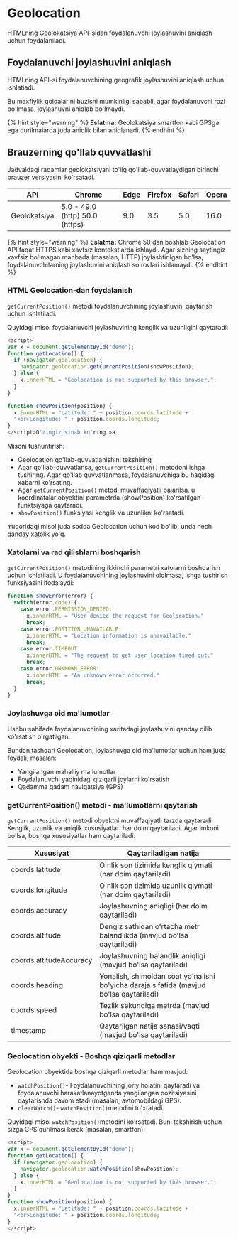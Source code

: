 # Geolocation

HTMLning Geolokatsiya API-sidan foydalanuvchi joylashuvini aniqlash uchun foydalaniladi.

## Foydalanuvchi joylashuvini aniqlash

HTMLning API-si foydalanuvchining geografik joylashuvini aniqlash uchun ishlatiadi.

Bu maxfiylik qoidalarini buzishi mumkinligi sababli, agar foydalanuvchi rozi bo'lmasa, joylashuvni aniqlab bo'lmaydi.

{% hint style="warning" %}
**Eslatma:** Geolokatsiya smartfon kabi GPSga ega qurilmalarda juda aniqlik bilan aniqlanadi.
{% endhint %}

## Brauzerning qo'llab quvvatlashi

Jadvaldagi raqamlar geolokatsiyani to'liq qo'llab-quvvatlaydigan birinchi brauzer versiyasini ko'rsatadi.

| API          | Chrome                         | Edge | Firefox | Safari | Opera |
| ------------ | ------------------------------ | ---- | ------- | ------ | ----- |
| Geolokatsiya | 5.0 - 49.0 (http) 50.0 (https) | 9.0  | 3.5     | 5.0    | 16.0  |

{% hint style="warning" %}
**Eslatma:** Chrome 50 dan boshlab Geolocation API faqat HTTPS kabi xavfsiz kontekstlarda ishlaydi. Agar sizning saytingiz xavfsiz bo'lmagan manbada (masalan, HTTP) joylashtirilgan bo'lsa, foydalanuvchilarning joylashuvini aniqlash so'rovlari ishlamaydi.
{% endhint %}

### HTML Geolocation-dan foydalanish

`getCurrentPosition()` metodi foydalanuvchining joylashuvini qaytarish uchun ishlatiladi.

Quyidagi misol foydalanuvchi joylashuvining kenglik va uzunligini qaytaradi:

```javascript
<script>
var x = document.getElementById("demo");
function getLocation() {
  if (navigator.geolocation) {
    navigator.geolocation.getCurrentPosition(showPosition);
  } else {
    x.innerHTML = "Geolocation is not supported by this browser.";
  }
}

function showPosition(position) {
  x.innerHTML = "Latitude: " + position.coords.latitude +
  "<br>Longitude: " + position.coords.longitude;
}
</script>O'zingiz sinab ko'ring »a
```

Misoni tushuntirish:

* Geolocation qo'llab-quvvatlanishini tekshiring
* Agar qo'llab-quvvatlansa, `getCurrentPosition()` metodoni ishga tushiring. Agar qo'llab quvvatlanmasa, foydalanuvchiga bu haqidagi xabarni ko'rsating.
* Agar `getCurrentPosition()` metodi muvaffaqiyatli bajarilsa, u koordinatalar obyektini parametrda (showPosition) ko'rsatilgan funktsiyaga qaytaradi.
* `showPosition()` funksiyasi kenglik va uzunlikni ko'rsatadi.

Yuqoridagi misol juda sodda Geolocation uchun kod bo'lib, unda hech qanday xatolik yo'q.

### Xatolarni va rad qilishlarni boshqarish

`getCurrentPosition()` metodining ikkinchi parametri xatolarni boshqarish uchun ishlatiladi. U foydalanuvchining joylashuvini ololmasa, ishga tushirish funksiyasini ifodalaydi:

```javascript
function showError(error) {
  switch(error.code) {
    case error.PERMISSION_DENIED:
      x.innerHTML = "User denied the request for Geolocation."
      break;
    case error.POSITION_UNAVAILABLE:
      x.innerHTML = "Location information is unavailable."
      break;
    case error.TIMEOUT:
      x.innerHTML = "The request to get user location timed out."
      break;
    case error.UNKNOWN_ERROR:
      x.innerHTML = "An unknown error occurred."
      break;
  }
}
```

### Joylashuvga oid ma'lumotlar

Ushbu sahifada foydalanuvchining xaritadagi joylashuvini qanday qilib ko'rsatish o'rgatilgan.

Bundan tashqari Geolocation, joylashuvga oid ma'lumotlar uchun ham juda foydali, masalan:

* Yangilangan mahalliy ma'lumotlar
* Foydalanuvchi yaqinidagi qiziqarli joylarni ko'rsatish
* Qadamma qadam navigatsiya (GPS)

### getCurrentPosition() metodi - ma'lumotlarni qaytarish

`getCurrentPosition()` metodi obyektni muvaffaqiyatli tarzda qaytaradi. Kenglik, uzunlik va aniqlik xususiyatlari har doim qaytariladi. Agar imkoni bo'lsa, boshqa xususiyatlar ham qaytariladi:

| Xususiyat               | Qaytariladigan natija                                                                    |
| ----------------------- | ---------------------------------------------------------------------------------------- |
| coords.latitude         | O'nlik son tizimida kenglik qiymati (har doim qaytariladi)                               |
| coords.longitude        | O'nlik son tizimida uzunlik qiymati (har doim qaytariladi)                               |
| coords.accuracy         | Joylashuvning aniqligi (har doim qaytariladi)                                            |
| coords.altitude         | Dengiz sathidan oʻrtacha metr balandlikda (mavjud boʻlsa qaytariladi)                    |
| coords.altitudeAccuracy | Joylashuvning balandlik aniqligi (mavjud bo'lsa qaytariladi)                             |
| coords.heading          | Yonalish, shimoldan soat yo'nalishi bo'yicha daraja sifatida (mavjud bo'lsa qaytariladi) |
| coords.speed            | Tezlik sekundiga metrda (mavjud bo'lsa qaytariladi)                                      |
| timestamp               | Qaytarilgan natija sanasi/vaqti (mavjud bo'lsa qaytariladi)                              |

### Geolocation obyekti - Boshqa qiziqarli metodlar

Geolocation obyektida boshqa qiziqarli metodlar ham mavjud:

* `watchPosition()`- Foydalanuvchining joriy holatini qaytaradi va foydalanuvchi harakatlanayotganda yangilangan pozitsiyasini qaytarishda davom etadi (masalan, avtomobildagi GPS).
* `clearWatch()`- `watchPosition()`metodini to'xtatadi.

Quyidagi misol `watchPosition()`metodini ko'rsatadi. Buni tekshirish uchun sizga GPS qurilmasi kerak (masalan, smartfon):

```javascript
<script>
var x = document.getElementById("demo");
function getLocation() {
  if (navigator.geolocation) {
    navigator.geolocation.watchPosition(showPosition);
  } else {
    x.innerHTML = "Geolocation is not supported by this browser.";
  }
}
function showPosition(position) {
  x.innerHTML = "Latitude: " + position.coords.latitude +
  "<br>Longitude: " + position.coords.longitude;
}
</script>
```
